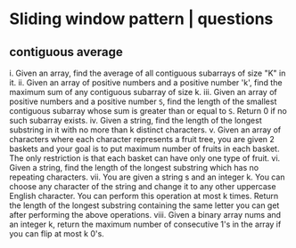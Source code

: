 # Sliding window pattern | questions

## contiguous average


i. Given an array, find the average of all contiguous subarrays of size "K" in it.
ii. Given an array of positive numbers and a positive number 'k', find the maximum sum  of any contiguous subarray of size k.
iii. Given an array of positive numbers and a positive number `S`, find the length of the smallest contiguous subarray whose sum is greater than or equal to `S`. Return 0 if no such subarray exists.
iv. Given a string, find the length of the longest substring in it with no more than k distinct characters.
v. Given an array of characters where each character represents a fruit tree, you are given 2 baskets and your goal is to put maximum number of fruits in each basket. The only restriction is that each basket can have only one type of fruit.
vi. Given a string, find the length of the longest substring which has no repeating characters.
vii. You are given a string s and an integer k. You can choose any character of the string and change it to any other uppercase English character. You can perform this operation at most k times. Return the length of the longest substring containing the same letter you can get after performing the above operations. 
viii. Given a binary array nums and an integer k, return the maximum number of consecutive 1's in the array if you can flip at most k 0's.
